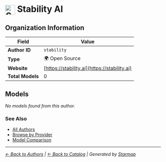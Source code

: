# <img src="https://raw.githubusercontent.com/agentstation/starmap/master/internal/embedded/logos/stability.svg" alt="Stability AI" width="32" height="32" style="vertical-align: middle;"> Stability AI
  
  
  
## Organization Information
  
| Field | Value |
|---------|---------|
| **Author ID** | `stability` |
| **Type** | 🌍 Open Source |
| **Website** | [https://stability.ai](https://stability.ai) |
| **Total Models** | 0 |

  
## Models
  
*No models found from this author.*
  
### See Also
  
- [All Authors](../)
- [Browse by Provider](../../providers/)
- [Model Comparison](../../models/)
  
---
*_[← Back to Authors](../) | [← Back to Catalog](../../) | Generated by [Starmap](https://github.com/agentstation/starmap)_*